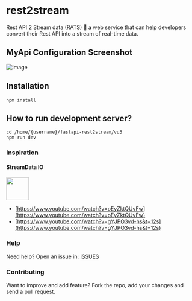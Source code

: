 # rest2stream
Rest API 2 Stream data (RATS) 🐀  a web service that can help developers convert their Rest API into a stream of real-time data. 

## MyApi Configuration Screenshot
![image](https://user-images.githubusercontent.com/3206118/118363708-4293c800-b5c8-11eb-9386-5ea93ed0f1e6.png)


## Installation 
```
npm install
```

## How to run development server? 
```
cd /home/{username}/fastapi-rest2stream/vu3
npm run dev
```

### Inspiration
#### StreamData IO

<a href="https://github.com/streamdataio" target="_blank"><img src="https://avatars.githubusercontent.com/u/5525960?s=200&v=4" width="60" style="object-fit: cover;"></a>

* [https://www.youtube.com/watch?v=oEyZktQUvFw](https://www.youtube.com/watch?v=oEyZktQUvFw)<br/>
* [https://www.youtube.com/watch?v=gYJPO3vd-hs&t=12s](https://www.youtube.com/watch?v=gYJPO3vd-hs&t=12s)


### Help

Need help? Open an issue in: [ISSUES](https://github.com/josnin/fastapi-rest2stream/issues)


### Contributing
Want to improve and add feature? Fork the repo, add your changes and send a pull request.


